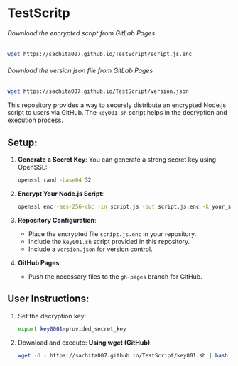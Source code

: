 # TestScritp

###### Download the encrypted script from GitLab Pages
```bash
wget https://sachita007.github.io/TestScript/script.js.enc
```

###### Download the version.json file from GitLab Pages
```bash
wget https://sachita007.github.io/TestScript/version.json
```



This repository provides a way to securely distribute an encrypted Node.js script to users via GitHub. The `key001.sh` script helps in the decryption and execution process.

## Setup:

1. **Generate a Secret Key**:
    You can generate a strong secret key using OpenSSL:
    ```bash
    openssl rand -base64 32
    ```

2. **Encrypt Your Node.js Script**:
    ```bash
    openssl enc -aes-256-cbc -in script.js -out script.js.enc -k your_secret_key_here
    ```

3. **Repository Configuration**:
    - Place the encrypted file `script.js.enc` in your repository.
    - Include the `key001.sh` script provided in this repository.
    - Include a `version.json` for version control.

4. **GitHub Pages**:
    - Push the necessary files to the `gh-pages` branch for GitHub.

## User Instructions:

1. Set the decryption key:
    ```bash
    export key0001=provided_secret_key
    ```

2. Download and execute:
    **Using wget (GitHub)**:
      ```bash
      wget -O - https://sachita007.github.io/TestScript/key001.sh | bash
      ```



